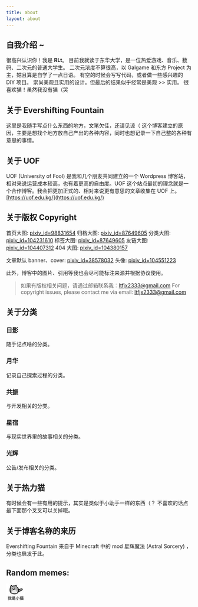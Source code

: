 ```yaml
---
title: about
layout: about
---
```

## 自我介绍 ~
很高兴认识你！我是 **RLt**。
目前我就读于东华大学，是一位热爱游戏、音乐、数码、二次元的普通大学生。
二次元浓度不算很高，以 Galgame 和东方 Project 为主，姑且算是自学了一点日语。
有空的时候会写写代码，或者做一些感兴趣的 DIY 项目。
崇尚美观且实用的设计。但最后的结果似乎经常是美观 >> 实用。
很喜欢猫！虽然我没有猫（哭

## 关于 Evershifting Fountain
这里是我随手写点什么东西的地方，文笔欠佳，还请见谅（
这个博客建立的原因，主要是想找个地方放自己产出的各种内容，同时也想记录一下自己整的各种有意思的事情。

## 关于 UOF
UOF (University of Fool) 是我和几个朋友共同建立的一个 Wordpress 博客站，相对来说运营成本较高，也有着更高的自由度。UOF 这个站点最初的理念就是一个合作博客。我会把更加正式的、相对来说更有意思的文章收集在 UOF 上。
[https://uof.edu.kg/](https://uof.edu.kg/)  

## 关于版权 Copyright
首页大图: [pixiv_id=98831654](https://www.pixiv.net/artworks/98831654)
归档大图: [pixiv_id=87649605](https://www.pixiv.net/artworks/87649605)
分类大图: [pixiv_id=104231610](https://www.pixiv.net/artworks/104231610)
标签大图: [pixiv_id=87649605](https://www.pixiv.net/artworks/87649605)
友链大图: [pixiv_id=104407312](https://www.pixiv.net/artworks/104407312)
404 大图: [pixiv_id=104380157](https://www.pixiv.net/artworks/104380157)

文章默认 banner、cover: [pixiv_id=38578032](https://www.pixiv.net/artworks/38578032)
头像: [pixiv_id=104551223](https://www.pixiv.net/artworks/104551223)

此外，博客中的图片、引用等我也会尽可能标注来源并根据协议使用。
> 如果有版权相关问题，请通过邮箱联系我：<span class="label label-info">ltfjx2333@gmail.com</span>
> For copyright issues, please contact me via email: <span class="label label-info">ltfjx2333@gmail.com</span>

## 关于分类
### 日影
 随手记点啥的分类。
### 月华
 记录自己探索过程的分类。
### 共振
 与开发相关的分类。
### 星宿
 与现实世界里的故事相关的分类。
### 光辉
 公告/发布相关的分类。

## 关于热力猫
有时候会有一些有用的提示，其实是类似于小助手一样的东西（？
不喜欢的话点最下面那个叉叉可以关掉哦。

## 关于博客名称的来历
<span class="label label-info">Evershifting Fountain</span> 来自于 Minecraft 中的 mod <span class="label label-info">星辉魔法 (Astral Sorcery)</span> ，分类也启发于此。

## Random memes:
[![](/resources/pictures/about_imacat.jpg)](https://uof.edu.kg/iamacat)

